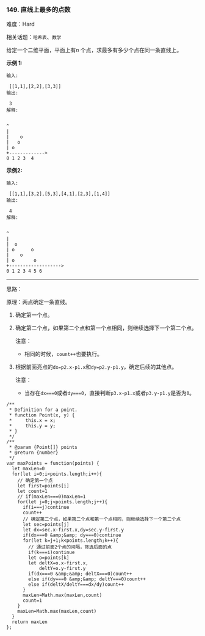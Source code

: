 ### 149. 直线上最多的点数

难度：Hard

相关话题：`哈希表`、`数学`

给定一个二维平面，平面上有*n* 个点，求最多有多少个点在同一条直线上。



**示例 1:** 



```
输入:

 [[1,1],[2,2],[3,3]]
输出:

 3
解释:


^
|
|    o
|   o
| o 
+------------->
0 1 2 3  4
```


**示例2:** 



```
输入:

 [[1,1],[3,2],[5,3],[4,1],[2,3],[1,4]]
输出:

 4
解释:


^
|
|  o
| o      o
|    o
| o       o
+------------------->
0 1 2 3 4 5 6
```



-----

思路：

原理：两点确定一条直线。

1. 确定第一个点。
2. 确定第二个点，如果第二个点和第一个点相同，则继续选择下一个第二个点。
    
    注意：
    * 相同的时候，`count++`也要执行。
    
3. 根据前面亮点的`dx=p2.x-p1.x`和`dy=p2.y-p1.y`，确定后续的其他点。

    注意：
    * 当存在`dx===0`或者`dy===0`，直接判断`p3.x-p1.x`或者`p3.y-p1.y`是否为`0`。
```
/**
 * Definition for a point.
 * function Point(x, y) {
 *     this.x = x;
 *     this.y = y;
 * }
 */
/**
 * @param {Point[]} points
 * @return {number}
 */
var maxPoints = function(points) {
  let maxLen=0
  for(let i=0;i<points.length;i++){
    // 确定第一个点
    let first=points[i]
    let count=1
    // if(maxLen===0)maxLen=1
    for(let j=0;j<points.length;j++){
      if(i===j)continue
      count++
      // 确定第二个点，如果第二个点和第一个点相同，则继续选择下一个第二个点
      let sec=points[j]
      let dx=sec.x-first.x,dy=sec.y-first.y
      if(dx===0 &amp;&amp; dy===0)continue
      for(let k=j+1;k<points.length;k++){
        // 通过前面2个点的间隔，筛选后面的点
        if(k===i)continue
        let o=points[k]
        let deltX=o.x-first.x,
            deltY=o.y-first.y
        if(dx===0 &amp;&amp; deltX===0)count++
        else if(dy===0 &amp;&amp; deltY===0)count++
        else if(deltX/deltY===dx/dy)count++
      }
      maxLen=Math.max(maxLen,count)
      count=1
    }
    maxLen=Math.max(maxLen,count)
  }
  return maxLen
};
```

